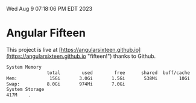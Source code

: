 Wed Aug  9 07:18:06 PM EDT 2023

# Angular Fifteen


This project is live at [https://angularsixteen.github.io](https://angularsixteen.github.io "fifteen!") thanks to Github.

```bash
System Memory
               total        used        free      shared  buff/cache   available
Mem:            15Gi       3.0Gi       1.5Gi       538Mi        10Gi        11Gi
Swap:          8.0Gi       974Mi       7.0Gi
System Storage
417M	.
```
